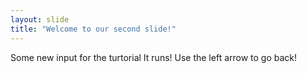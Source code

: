 ```yaml
---
layout: slide
title: "Welcome to our second slide!"
---
```

Some new input for the turtorial
It runs!
Use the left arrow to go back!